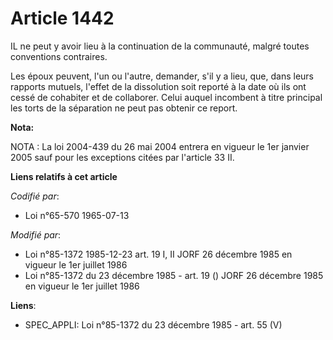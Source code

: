 # Article 1442

IL ne peut y avoir lieu à la continuation de la communauté, malgré toutes conventions contraires.

Les époux peuvent, l'un ou l'autre, demander, s'il y a lieu, que, dans leurs rapports mutuels, l'effet de la dissolution soit
reporté à la date où ils ont cessé de cohabiter et de collaborer. Celui auquel incombent à titre principal les torts de la
séparation ne peut pas obtenir ce report.

**Nota:**

NOTA : La loi 2004-439 du 26 mai 2004 entrera en vigueur le 1er janvier 2005 sauf pour les exceptions citées par l'article 33
II.

**Liens relatifs à cet article**

_Codifié par_:

  - Loi n°65-570 1965-07-13

_Modifié par_:

  - Loi n°85-1372 1985-12-23 art. 19 I, II JORF 26 décembre 1985 en vigueur le 1er juillet 1986
  - Loi n°85-1372 du 23 décembre 1985 - art. 19 () JORF 26 décembre 1985 en vigueur le 1er juillet 1986

**Liens**:

  - SPEC_APPLI: Loi n°85-1372 du 23 décembre 1985 - art. 55 (V)

